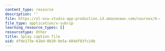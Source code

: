 ```yaml
---
content_type: resource
description: ''
file: https://ol-ocw-studio-app-production.s3.amazonaws.com/courses/9-40-introduction-to-neural-computation-spring-2018/dfde173e61bd0b209e5a604df83fc14b_KXnHxZdn8NU.srt
file_type: application/x-subrip
learning_resource_types: []
resourcetype: Other
title: 3play caption file
uid: dfde173e-61bd-0b20-9e5a-604df83fc14b
---
```


